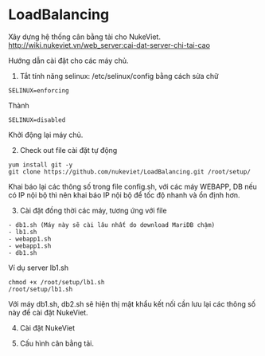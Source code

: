 # LoadBalancing
Xây dựng hệ thống cân bằng tải cho NukeViet. http://wiki.nukeviet.vn/web_server:cai-dat-server-chi-tai-cao

Hướng dẫn cài đặt cho các máy chủ.

1) Tắt tính năng selinux: /etc/selinux/config bằng cách sửa chữ 
```
SELINUX=enforcing
```
Thành
```
SELINUX=disabled
```
Khởi động lại máy chủ.

2) Check out file cài đặt tự động 
```
yum install git -y
git clone https://github.com/nukeviet/LoadBalancing.git /root/setup/
```

Khai báo lại các thông số trong file config.sh, với các máy WEBAPP, DB nếu có IP nội bộ thì nên khai báo IP nội bộ để tốc độ nhanh và ổn định hơn.


3) Cài đặt đồng thời các máy, tương ứng với file

```
- db1.sh (Máy này sẽ cài lâu nhất do dơwnload MariDB chậm)
- lb1.sh
- webapp1.sh
- webapp1.sh
- db1.sh
```

Ví dụ server lb1.sh
```
chmod +x /root/setup/lb1.sh
/root/setup/lb1.sh

```

Với máy db1.sh, db2.sh sẽ hiện thị mật khẩu kết nối cần lưu lại các thông số này để cài đặt NukeViet.

4) Cài đặt NukeViet

5) Cấu hình cân bằng tải.




